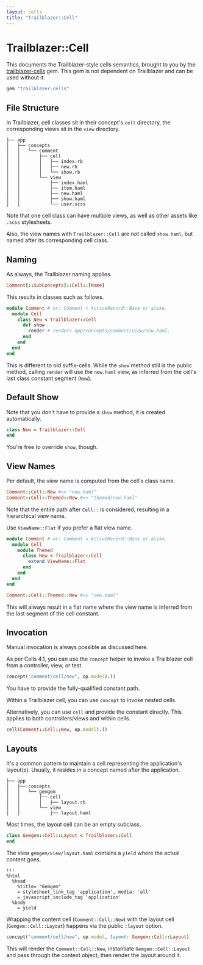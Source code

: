 ```yaml
---
layout: cells
title: "Trailblazer::Cell"
---
```


# Trailblazer::Cell

This documents the Trailblazer-style cells semantics, brought to you by the [trailblazer-cells](https://github.com/trailblazer/trailblazer-cells) gem. This gem is not dependent on Trailblazer and can be used without it.

```ruby
gem "trailblazer-cells"
```

## File Structure

In Trailblazer, cell classes sit in their concept's `cell` directory, the corresponding views sit in the `view` directory.

```
├── app
│   ├── concepts
│   │   └── comment
│   │       ├── cell
│   │       │   ├── index.rb
│   │       │   ├── new.rb
│   │       │   └── show.rb
│   │       └── view
│   │           ├── index.haml
│   │           ├── item.haml
│   │           ├── new.haml
│   │           ├── show.haml
│   │           └── user.scss

```

Note that one cell class can have multiple views, as well as other assets like `.scss` stylesheets.

Also, the view names with `Trailblazer::Cell` are *not* called `show.haml`, but named after its corresponding cell class.

## Naming

As always, the Trailblazer naming applies.

```ruby
Comment[::SubConcepts]::Cell::[Name]
```

This results in classes such as follows.


```ruby
module Comment # or: Comment < ActiveRecord::Base or alike.
  module Cell
    class New < Trailblazer::Cell
      def show
        render # renders app/concepts/comment/view/new.haml.
      end
    end
  end
end
```

This is different to old suffix-cells. While the `show` method still is the public method, calling `render` will use the `new.haml` view, as inferred from the cell's last class constant segment (`New`).

## Default Show

Note that you don't have to provide a `show` method, it is created automatically.

```ruby
class New < Trailblazer::Cell
end
```

You're free to override `show`, though.

## View Names

Per default, the view name is computed from the cell's class name.

```ruby
Comment::Cell::New #=> "new.haml"
Comment::Cell::Themed::New #=> "themed/new.haml"
```

Note that the entire path after `Cell::` is considered, resulting in a hierarchical view name.

Use `ViewName::Flat` if you prefer a flat view name.

```ruby
module Comment # or: Comment < ActiveRecord::Base or alike.
  module Cell
    module Themed
      class New < Trailblazer::Cell
        extend ViewName::Flat
      end
    end
  end
end

Comment::Cell::Themed::New #=> "new.haml"
```

This will always result in a flat name where the view name is inferred from the last segment of the cell constant.

## Invocation

Manual invocation is always possible as discussed here.

As per Cells 4.1, you can use the `concept` helper to invoke a Trailblazer cell from a controller, view, or test.

```ruby
concept("comment/cell/new", op.model).()
```

You have to provide the fully-qualified constant path.

Within a Trailblazer cell, you can use `concept` to invoke nested cells.

Alternatively, you can use `cell` and provide the constant directly. This applies to both controllers/views and within cells.

```ruby
cell(Comment::Cell::New, op.model).()
```

## Layouts

It's a common pattern to maintain a cell representing the application's layout(s). Usually, it resides in a concept named after the application.

```
├── app
│   ├── concepts
│   │   └── gemgem
│   │       ├── cell
│   │       │   ├── layout.rb
│   │       └── view
│   │           ├── layout.haml
```

Most times, the layout cell can be an empty subclass.

```ruby
class Gemgem::Cell::Layout < Trailblazer::Cell
end
```

The view `gemgem/view/layout.haml` contains a `yield` where the actual content goes.

```
!!!
%html
  %head
    %title= "Gemgem"
    = stylesheet_link_tag 'application', media: 'all'
    = javascript_include_tag 'application'
  %body
    = yield
```

Wrapping the content cell (`Comment::Cell::New`) with the layout cell (`Gemgem::Cell::Layout`) happens via the public `:layout` option.

```ruby
concept("comment/cell/new", op.model, layout: Gemgem::Cell::Layout)
```

This will render the `Comment::Cell::New`, instantiate `Gemgem::Cell::Layout` and pass through the context object, then render the layout around it.
